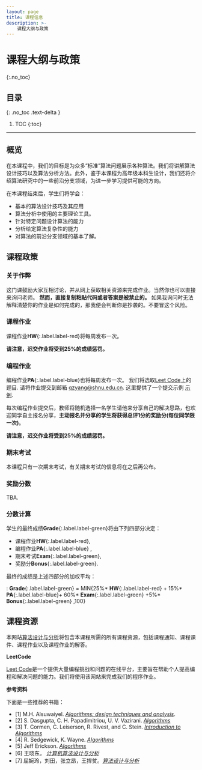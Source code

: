 ```yaml
---
layout: page
title: 课程信息
description: >-
    课程大纲与政策
---
```


# 课程大纲与政策
{:.no_toc}

## 目录
{: .no_toc .text-delta }

1. TOC
{:toc}

---
## 概览

在本课程中，我们的目标是为众多“标准”算法问题展示各种算法。我们将讲解算法设计技巧以及算法分析方法。此外，鉴于本课程为高年级本科生设计，我们还将介绍算法研究中的一些前沿分支领域，为进一步学习提供可能的方向。

在本课程结束后，学生们将学会：

-  基本的算法设计技巧及其应用
-  算法分析中使用的主要理论工具。
-  针对特定问题设计算法的能力
-  分析给定算法复杂性的能力
-  对算法的前沿分支领域的基本了解。



## 课程政策

### 关于作弊

这门课鼓励大家互相讨论，并从网上获取相关资源来完成作业。当然你也可以直接来询问老师。 **然而，直接复制粘贴代码或者答案是被禁止的。** 如果我询问时无法解释清楚你的作业是如何完成的，那我便会判断你是抄袭的。不要冒这个风险。

### 课程作业

课程作业**HW**{:.label.label-red}将每周发布一次。 

**请注意，迟交作业将受到25%的成绩惩罚。**


### 编程作业

编程作业**PA**{:.label.label-blue}也将每周发布一次。 我们将选取[Leet Code](https://leetcode.cn/)上的题目.  请将作业提交到邮箱 <qzyang@shnu.edu.cn>. 这里提供了一个提交示例 [示例](https://basics.sjtu.edu.cn/~yangqizhe/pdf/algo2023w/homework/sample.pdf).

每次编程作业提交后，教师将随机选择一名学生请他来分享自己的解决思路，也欢迎同学自主报名分享，**主动报名并分享的学生将获得总评1分的奖励分(每位同学限一次)**。

**请注意，迟交作业将受到25%的成绩惩罚。**

### 期末考试

本课程只有一次期末考试，有关期末考试的信息将在之后再公布。

### 奖励分数

TBA.

### 分数计算

学生的最终成绩**Grade**{:.label.label-green}将由下列四部分决定：
-  课程作业**HW**{:.label.label-red},
-  编程作业**PA**{:.label.label-blue} ,
-  期末考试**Exam**{:.label.label-green},
-  奖励分**Bonus**{:.label.label-green}.

最终的成绩是上述四部分的加权平均：

: **Grade**{:.label.label-green} = MIN{25%* **HW**{:.label.label-red} + 15%* **PA**{:.label.label-blue}+ 60%* **Exam**{:.label.label-green} +5%* **Bonus**{:.label.label-green} ,100}



## 课程资源

本网站[算法设计与分析](../)将包含本课程所需的所有课程资源，包括课程通知、课程课件、课程作业以及课程作业的解答。


**LeetCode**

[Leet Code](https://leetcode.cn/)是一个提供大量编程挑战和问题的在线平台，主要旨在帮助个人提高编程和解决问题的能力。我们将使用该网站来完成我们的程序作业。


**参考资料**

下面是一些推荐的书籍：

- [1]  M.H. Alsuwaiyel. [*Algorithms: design techniques and analysis*](https://books.google.com/books?hl=zh-CN&lr=&id=h7lTEAAAQBAJ&oi=fnd&pg=PR7&dq=Algorithms:+design+techniques+and+analysis&ots=g4TAKwqlgH&sig=42c0mAO3KVTB_GnpLSgnqPXcu7w#v=onepage&q=Algorithms%3A%20design%20techniques%20and%20analysis&f=false).
- [2]  S. Dasgupta, C. H. Papadimitriou, U. V. Vazirani. [*Algorithms*](https://www.google.com/books/edition/Algorithms/3sCxQgAACAAJ?hl=zh-CN&bshm=rimc/1)
- [3]  T. Cormen, C. Leiserson, R. Rivest, and C. Stein. [*Introduction to Algorithms*](https://www.google.com/books/edition/Introduction_to_Algorithms_third_edition/i-bUBQAAQBAJ?hl=zh-CN&gbpv=0&bshm=rimc/1)
- [4]  R. Sedgewick, K. Wayne. [*Algorithms*](https://www.google.com/books/edition/Algorithms/MTpsAQAAQBAJ?hl=zh-CN&gbpv=0&bshm=rimc/1)
- [5]  Jeff Erickson. [*Algorithms*](http://jeffe.cs.illinois.edu/teaching/algorithms/#book)
- [6]  王晓东。 [*计算机算法设计与分析*](https://baike.baidu.com/item/%E8%AE%A1%E7%AE%97%E6%9C%BA%E7%AE%97%E6%B3%95%E8%AE%BE%E8%AE%A1%E4%B8%8E%E5%88%86%E6%9E%90%EF%BC%88%E7%AC%AC5%E7%89%88%EF%BC%89/23263651?fr=ge_ala)
- [7]  屈婉玲，刘田，张立昂，王捍贫。[*算法设计与分析*](https://baike.baidu.com/item/%E7%AE%97%E6%B3%95%E8%AE%BE%E8%AE%A1%E4%B8%8E%E5%88%86%E6%9E%90/18682937?fr=ge_ala)


